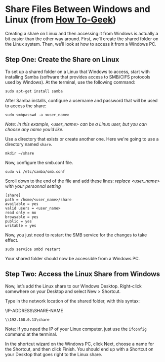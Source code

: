 # Share Files Between Windows and Linux (from [How To-Geek](https://www.howtogeek.com/176471/how-to-share-files-between-windows-and-linux/))

Creating a share on Linux and then accessing it from Windows is actually a bit easier than the other way around. First, we’ll create the shared folder on the Linux system. Then, we’ll look at how to access it from a Windows PC.

## Step One: Create the Share on Linux

To set up a shared folder on a Linux that Windows to access, start with installing Samba (software that provides access to SMB/CIFS protocols used by Windows). At the terminal, use the following command:
```
sudo apt-get install samba
```
After Samba installs, configure a username and password that will be used to access the share:
```
sudo smbpasswd -a <user_name>
```
_Note: In this example, <user_name> can be a Linux user, but you can choose any name you’d like._

Use a directory that exists or create another one. Here we're going to use a directory named `share`.
```
mkdir ~/share
```
Now, configure the smb.conf file.
```
sudo vi /etc/samba/smb.conf
```
Scroll down to the end of the file and add these lines:
_replace <user_name> with your personnal setting_
```
[share]
path = /home/<user_name>/share
available = yes
valid users = <user_name>
read only = no
browsable = yes
public = yes
writable = yes
```
Now, you just need to restart the SMB service for the changes to take effect.
```
sudo service smbd restart
```
Your shared folder should now be accessible from a Windows PC.

## Step Two: Access the Linux Share from Windows

Now, let’s add the Linux share to our Windows Desktop.  Right-click somewhere on your Desktop and select New > Shortcut.

Type in the network location of the shared folder, with this syntax:

\\IP-ADDRESS\SHARE-NAME

```
\\192.168.0.13\share
```

Note: If you need the IP of your Linux computer, just use the `ifconfig` command at the terminal.

In the shortcut wizard on the Windows PC, click Next, choose a name for the Shortcut, and then click Finish. You should end up with a Shortcut on your Desktop that goes right to the Linux share.
